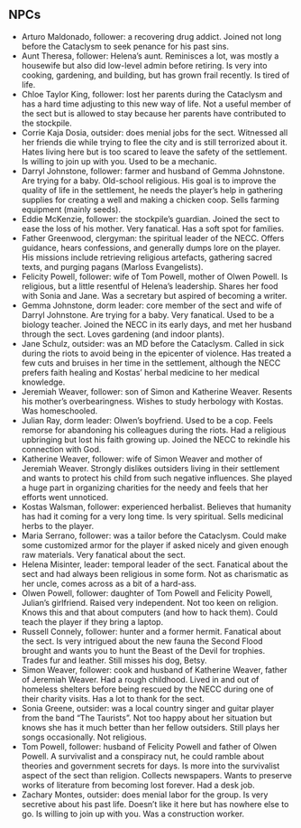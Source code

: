 ## NPCs

- Arturo Maldonado, follower: a recovering drug addict.  Joined not long before the Cataclysm to seek penance for his past sins.
- Aunt Theresa, follower: Helena’s aunt. Reminisces a lot, was mostly a housewife but also did low-level admin before retiring. Is very into cooking, gardening, and building, but has grown frail recently. Is tired of life.
- Chloe Taylor King, follower: lost her parents during the Cataclysm and has a hard time adjusting to this new way of life. Not a useful member of the sect but is allowed to stay because her parents have contributed to the stockpile. 
- Corrie Kaja Dosia, outsider: does menial jobs for the sect. Witnessed all her friends die while trying to flee the city and is still terrorized about it. Hates living here but is too scared to leave the safety of the settlement. Is willing to join up with you. Used to be a mechanic.
- Darryl Johnstone, follower: farmer and husband of Gemma Johnstone. Are trying for a baby. Old-school religious. His goal is to improve the quality of life in the settlement, he needs the player’s help in gathering supplies for creating a well and making a chicken coop. Sells farming equipment (mainly seeds).
- Eddie McKenzie, follower: the stockpile’s guardian. Joined the sect to ease the loss of his mother. Very fanatical. Has a soft spot for families.
- Father Greenwood, clergyman: the spiritual leader of the NECC. Offers guidance, hears confessions, and generally dumps lore on the player. His missions include retrieving religious artefacts, gathering sacred texts, and purging pagans (Marloss Evangelists).
- Felicity Powell, follower: wife of Tom Powell, mother of Olwen Powell. Is religious, but a little resentful of Helena’s leadership. Shares her food with Sonia and Jane. Was a secretary but aspired of becoming a writer.
- Gemma Johnstone, dorm leader: core member of the sect and wife of Darryl Johnstone. Are trying for a baby. Very fanatical. Used to be a biology teacher. Joined the NECC in its early days, and met her husband through the sect. Loves gardening (and indoor plants).
- Jane Schulz, outsider: was an MD before the Cataclysm. Called in sick during the riots to avoid being in the epicenter of violence. Has treated a few cuts and bruises in her time in the settlement, although the NECC prefers faith healing and Kostas’ herbal medicine to her medical knowledge.  
- Jeremiah Weaver, follower: son of Simon and Katherine Weaver. Resents his mother’s overbearingness. Wishes to study herbology with Kostas. Was homeschooled.
- Julian Ray, dorm leader: Olwen’s boyfriend. Used to be a cop. Feels remorse for abandoning his colleagues during the riots. Had a religious upbringing but lost his faith growing up. Joined the NECC to rekindle his connection with God.
- Katherine Weaver, follower: wife of Simon Weaver and mother of Jeremiah Weaver. Strongly dislikes outsiders living in their settlement and wants to protect his child from such negative influences. She played a huge part in organizing charities for the needy and feels that her efforts went unnoticed.
- Kostas Walsman, follower: experienced herbalist. Believes that humanity has had it coming for a very long time. Is very spiritual. Sells medicinal herbs to the player.
- Maria Serrano, follower: was a tailor before the Cataclysm. Could make some customized armor for the player if asked nicely and given enough raw materials. Very fanatical about the sect.
- Helena Misinter, leader: temporal leader of the sect. Fanatical about the sect and had always been religious in some form. Not as charismatic as her uncle, comes across as a bit of a hard-ass. 
- Olwen Powell, follower: daughter of Tom Powell and Felicity Powell, Julian’s girlfriend. Raised very independent. Not too keen on religion.  Knows this and that about computers (and how to hack them). Could teach the player if they bring a laptop.
- Russell Connely, follower: hunter and a former hermit. Fanatical about the sect. Is very intrigued about the new fauna the Second Flood brought and wants you to hunt the Beast of the Devil for trophies. Trades fur and leather. Still misses his dog, Betsy.
- Simon Weaver, follower: cook and husband of Katherine Weaver, father of Jeremiah Weaver. Had a rough childhood. Lived in and out of homeless shelters before being rescued by the NECC during one of their charity visits. Has a lot to thank for the sect.
- Sonia Greene, outsider: was a local country singer and guitar player from the band “The Taurists”. Not too happy about her situation but knows she has it much better than her fellow outsiders.  Still plays her songs occasionally. Not religious.
- Tom Powell, follower: husband of Felicity Powell and father of Olwen Powell. A survivalist and a conspiracy nut, he could ramble about theories and government secrets for days. Is more into the survivalist aspect of the sect than religion. Collects newspapers. Wants to preserve works of literature from becoming lost forever. Had a desk job.
- Zachary Montes, outsider: does menial labor for the group. Is very secretive about his past life. Doesn’t like it here but has nowhere else to go. Is willing to join up with you. Was a construction worker.